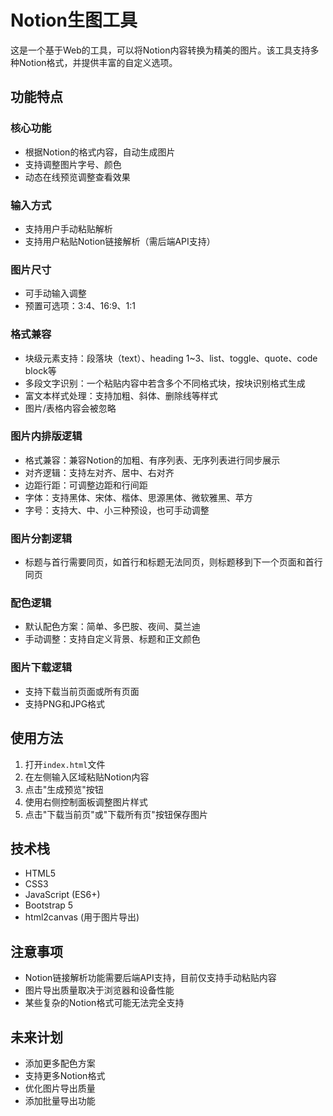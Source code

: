 # Notion生图工具

这是一个基于Web的工具，可以将Notion内容转换为精美的图片。该工具支持多种Notion格式，并提供丰富的自定义选项。

## 功能特点

### 核心功能

- 根据Notion的格式内容，自动生成图片
- 支持调整图片字号、颜色
- 动态在线预览调整查看效果

### 输入方式

- 支持用户手动粘贴解析
- 支持用户粘贴Notion链接解析（需后端API支持）

### 图片尺寸

- 可手动输入调整
- 预置可选项：3:4、16:9、1:1

### 格式兼容

- 块级元素支持：段落块（text）、heading 1~3、list、toggle、quote、code block等
- 多段文字识别：一个粘贴内容中若含多个不同格式块，按块识别格式生成
- 富文本样式处理：支持加粗、斜体、删除线等样式
- 图片/表格内容会被忽略

### 图片内排版逻辑

- 格式兼容：兼容Notion的加粗、有序列表、无序列表进行同步展示
- 对齐逻辑：支持左对齐、居中、右对齐
- 边距行距：可调整边距和行间距
- 字体：支持黑体、宋体、楷体、思源黑体、微软雅黑、苹方
- 字号：支持大、中、小三种预设，也可手动调整

### 图片分割逻辑

- 标题与首行需要同页，如首行和标题无法同页，则标题移到下一个页面和首行同页

### 配色逻辑

- 默认配色方案：简单、多巴胺、夜间、莫兰迪
- 手动调整：支持自定义背景、标题和正文颜色

### 图片下载逻辑

- 支持下载当前页面或所有页面
- 支持PNG和JPG格式

## 使用方法

1. 打开`index.html`文件
2. 在左侧输入区域粘贴Notion内容
3. 点击"生成预览"按钮
4. 使用右侧控制面板调整图片样式
5. 点击"下载当前页"或"下载所有页"按钮保存图片

## 技术栈

- HTML5
- CSS3
- JavaScript (ES6+)
- Bootstrap 5
- html2canvas (用于图片导出)

## 注意事项

- Notion链接解析功能需要后端API支持，目前仅支持手动粘贴内容
- 图片导出质量取决于浏览器和设备性能
- 某些复杂的Notion格式可能无法完全支持

## 未来计划

- 添加更多配色方案
- 支持更多Notion格式
- 优化图片导出质量
- 添加批量导出功能